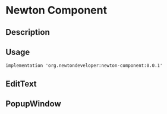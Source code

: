 # Newton Component

## Description

## Usage

```
implementation 'org.newtondeveloper:newton-component:0.0.1'
```

## EditText

## PopupWindow


